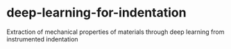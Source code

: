 # deep-learning-for-indentation
Extraction of mechanical properties of materials through deep learning from instrumented indentation
